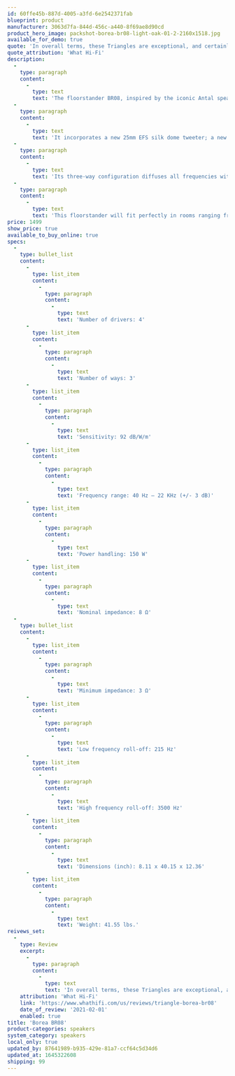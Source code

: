```yaml
---
id: 60ffe45b-887d-4005-a3fd-6e2542371fab
blueprint: product
manufacturer: 3063d7fa-844d-456c-a440-8f69ae8d90cd
product_hero_image: packshot-borea-br08-light-oak-01-2-2160x1518.jpg
available_for_demo: true
quote: 'In overall terms, these Triangles are exceptional, and certainly good enough to challenge the very best at this price. They’re happy playing all genres of music and do it with a charm that’s addictive. We advise listening to them before buying any other floor-standers at this price. You’ll be thankful you did.'
quote_attribution: 'What Hi-Fi'
description:
  -
    type: paragraph
    content:
      -
        type: text
        text: 'The floorstander BR08, inspired by the iconic Antal speaker, was the reference model throughout the design of the Borea range. Elegant three-way floorstander with 4 transducers, it is one of the most appreciated high-fidelity models.'
  -
    type: paragraph
    content:
      -
        type: text
        text: 'It incorporates a new 25mm EFS silk dome tweeter; a new 16cm midrange with a brand-new profile, based on the research on the natural cellulose paper used before in the Esprit Ez; and two new 16cm bass drivers in fiberglass.'
  -
    type: paragraph
    content:
      -
        type: text
        text: 'Its three-way configuration diffuses all frequencies with no interference between the transducers, producing precise voices and instruments.'
  -
    type: paragraph
    content:
      -
        type: text
        text: 'This floorstander will fit perfectly in rooms ranging from 20 to 40 cubic feet.'
price: 1499
show_price: true
available_to_buy_online: true
specs:
  -
    type: bullet_list
    content:
      -
        type: list_item
        content:
          -
            type: paragraph
            content:
              -
                type: text
                text: 'Number of drivers: 4'
      -
        type: list_item
        content:
          -
            type: paragraph
            content:
              -
                type: text
                text: 'Number of ways: 3'
      -
        type: list_item
        content:
          -
            type: paragraph
            content:
              -
                type: text
                text: 'Sensitivity: 92 dB/W/m'
      -
        type: list_item
        content:
          -
            type: paragraph
            content:
              -
                type: text
                text: 'Frequency range: 40 Hz – 22 KHz (+/- 3 dB)'
      -
        type: list_item
        content:
          -
            type: paragraph
            content:
              -
                type: text
                text: 'Power handling: 150 W'
      -
        type: list_item
        content:
          -
            type: paragraph
            content:
              -
                type: text
                text: 'Nominal impedance: 8 Ω'
  -
    type: bullet_list
    content:
      -
        type: list_item
        content:
          -
            type: paragraph
            content:
              -
                type: text
                text: 'Minimum impedance: 3 Ω'
      -
        type: list_item
        content:
          -
            type: paragraph
            content:
              -
                type: text
                text: 'Low frequency roll-off: 215 Hz'
      -
        type: list_item
        content:
          -
            type: paragraph
            content:
              -
                type: text
                text: 'High frequency roll-off: 3500 Hz'
      -
        type: list_item
        content:
          -
            type: paragraph
            content:
              -
                type: text
                text: 'Dimensions (inch): 8.11 x 40.15 x 12.36'
      -
        type: list_item
        content:
          -
            type: paragraph
            content:
              -
                type: text
                text: 'Weight: 41.55 lbs.'
reivews_set:
  -
    type: Review
    excerpt:
      -
        type: paragraph
        content:
          -
            type: text
            text: 'In overall terms, these Triangles are exceptional, and certainly good enough to challenge the very best at this price. They’re happy playing all genres of music and do it with a charm that’s addictive. We advise listening to them before buying any other floor-standers at this price. You’ll be thankful you did.'
    attribution: 'What Hi-Fi'
    link: 'https://www.whathifi.com/us/reviews/triangle-borea-br08'
    date_of_review: '2021-02-01'
    enabled: true
title: 'Borea BR08'
product-categories: speakers
system_category: speakers
local_only: true
updated_by: 87641989-b935-429e-81a7-ccf64c5d34d6
updated_at: 1645322608
shipping: 99
---
```

